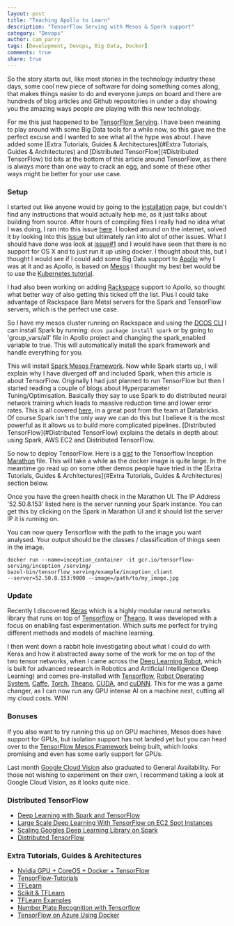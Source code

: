 ```yaml
---
layout: post
title: "Teaching Apollo to Learn"
description: "TensorFlow Serving with Mesos & Spark support"
category: "Devops"
author: cam_parry
tags: [Development, Devops, Big Data, Docker]
comments: true
share: true
---
```



So the story starts out, like most stories in the technology industry these days, some cool new piece of software for doing something comes along, that makes things easier to do and everyone jumps on board and there are hundreds of blog articles and Github repositories in under a day showing you the amazing ways people are playing with this new technology. 

For me this just happened to be [TensorFlow Serving](http://tensorflow.github.io/serving/architecture_overview). I have been meaning to play around with some Big Data tools for a while now, so this gave me the perfect excuse and I wanted to see what all the hype was about. I have added some [Extra Tutorials, Guides & Architectures](#Extra Tutorials, Guides & Architectures) and [Distributed TensorFlow](#Distributed TensorFlow) tid bits at the bottom of this article around TensorFlow, as there is always more than one way to crack an egg, and some of these other ways might be better for your use case.

### Setup
I started out like anyone would by going to the [installation](http://tensorflow.github.io/serving/setup) page, but couldn't find any instructions that would actually help me, as it just talks about building from source. After hours of compiling files I really had no idea what I was doing, I ran into this issue [here](https://github.com/tensorflow/serving/issues/30). I looked around on the internet, solved it by looking into this [issue](https://github.com/tensorflow/serving/issues/6) but ultimately ran into alot of other issues. What I should have done was look at [issue#1](https://github.com/tensorflow/serving/issues/1) and I would have seen that there is no support for OS X and to just run it up using docker. I thought about this, but I thought I would see if I could add some Big Data support to [Apollo](https://github.com/Capgemini/Apollo) why I was at it and as Apollo, is based on [Mesos](http://mesos.apache.org/) I thought my best bet would be to use the [Kubernetes tutorial](http://tensorflow.github.io/serving/serving_inception). 

I had also been working on adding [Rackspace](https://www.rackspace.com/) support to Apollo, so thought what better way of also getting this ticked off the list. Plus I could take advantage of Rackspace Bare Metal servers for the Spark and TensorFlow servers, which is the perfect use case.

So I have my mesos cluster running on Rackspace and using the [DCOS CLI](https://docs.mesosphere.com/usage/cli/) I can install Spark by running: ``` dcos package install spark ``` or by going to 'group_vars/all' file in Apollo project and changing the spark_enabled variable to true. This will automatically install the spark framework and handle everything for you.

This will install [Spark Mesos Framework](http://spark.apache.org/docs/latest/running-on-mesos.html). Now while Spark starts up, I will explain why I have diverged off and included Spark, when this article is about TensorFlow. Originally I had just planned to run TensorFlow but then I started reading a couple of blogs about Hyperparameter Tuning/Optimisation. Basically they say to use Spark to do distributed neural network training which leads to massive reduction time and lower error rates. This is all covered [here](https://databricks.com/blog/2016/01/25/deep-learning-with-spark-and-tensorflow.html), in a great post from the team at Databricks. Of course Spark isn't the only way we can do this but I believe it is the most powerful as it allows us to build more complicated pipelines. [Distributed TensorFlow](#Distributed TensorFlow) explains the details in depth about using Spark, AWS EC2 and Distributed TensorFlow.

So now to deploy TensorFlow. Here is a [gist](https://gist.github.com/wallies/02a679a542c882dae2a140030b0e1043) to the Tensorflow Inception [Marathon](https://mesosphere.github.io/marathon/) file. This will take a while as the docker image is quite large. In the meantime go read up on some other demos people have tried in the [Extra Tutorials, Guides & Architectures](#Extra Tutorials, Guides & Architectures) section below.

Once you have the green health check in the Marathon UI. The IP Address '52.50.8.153' listed here is the server running your Spark instance. You can get this by clicking on the Spark in Marathon UI and it should list the server IP it is running on. 

You can now query Tensorflow with the path to the image you want analysed. Your output should be the classes / classification of things seen in the image.

```
docker run --name=inception_container -it gcr.io/tensorflow-serving/inception /serving/
bazel-bin/tensorflow_serving/example/inception_client
--server=52.50.8.153:9000 --image=/path/to/my_image.jpg
```

### Update
Recently I discovered [Keras](Keras.io) which is a highly modular neural networks library that runs on top of [Tensorflow](https://github.com/tensorflow/tensorflow) or [Theano](https://github.com/Theano/Theano). It was developed with a focus on enabling fast experimentation. Which suits me perfect for trying different methods and models of machine learning. 

I then went down a rabbit hole investigating about what I could do with Keras and how it abstracted away some of the work for me on top of the two tensor networks, when I came across the [Deep Learning Robot](https://www.autonomous.ai/deep-learning-robot), which is built for advanced research in Robotics and Artificial Intelligence (Deep Learning) and comes pre-installed with [Tensorflow](https://github.com/tensorflow/tensorflow), [Robot Operating System](http://www.ros.org/), [Caffe](http://caffe.berkeleyvision.org/), [Torch](http://torch.ch/), [Theano](http://deeplearning.net/software/theano/), [CUDA](), and [cuDNN](https://developer.nvidia.com/cudnn). This for me was a game changer, as I can now run any GPU intense AI on a machine next, cutting all my cloud costs. WIN! 

### Bonuses
If you also want to try running this up on GPU machines, Mesos does have support for GPUs, but isolation support has not landed yet but you can head over to the [TensorFlow Mesos Framework](https://github.com/douban/tfmesos) being built, which looks promising and even has some early support for GPUs.

Last month [Google Cloud Vision](https://cloud.google.com/vision/) also graduated to General Availability. For those not wishing to experiment on their own, I recommend taking a look at Google Cloud Vision, as it looks quite nice.


### Distributed TensorFlow
- [Deep Learning with Spark and TensorFlow](https://databricks.com/blog/2016/01/25/deep-learning-with-spark-and-tensorflow.html)
- [Large Scale Deep Learning With TensorFlow on EC2 Spot Instances](http://eugenezhulenev.com/blog/2016/02/01/deep-learning-with-tensorflow-on-ec2-spot-instances/)
- [Scaling Googles Deep Learning Library on Spark](http://www.slideshare.net/arimoinc/distributed-tensorflow-scaling-googles-deep-learning-library-on-spark-58527889)
- [Distributed TensorFlow](https://github.com/tensorflow/tensorflow/blob/master/tensorflow/g3doc/how_tos/distributed/index.md)


### Extra Tutorials, Guides & Architectures
- [Nvidia GPU + CoreOS + Docker + TensorFlow](http://www.emergingstack.com/2016/01/10/Nvidia-GPU-plus-CoreOS-plus-Docker-plus-TensorFlow.html) 
- [TensorFlow-Tutorials](https://github.com/nlintz/TensorFlow-Tutorials)
- [TFLearn](https://github.com/tflearn/tflearn)
- [Scikit & TFLearn](https://medium.com/@ilblackdragon/tensorflow-tutorial-part-1-c559c63c0cb1#.46fy3pp0h)
- [TFLearn Examples](http://tflearn.org/examples/)
- [Number Plate Recognition with Tensorflow](http://matthewearl.github.io/2016/05/06/cnn-anpr/)
- [TensorFlow on Azure Using Docker](http://www.mikelanzetta.com/2015/12/tensorflow-on-azure-using-docker/)

